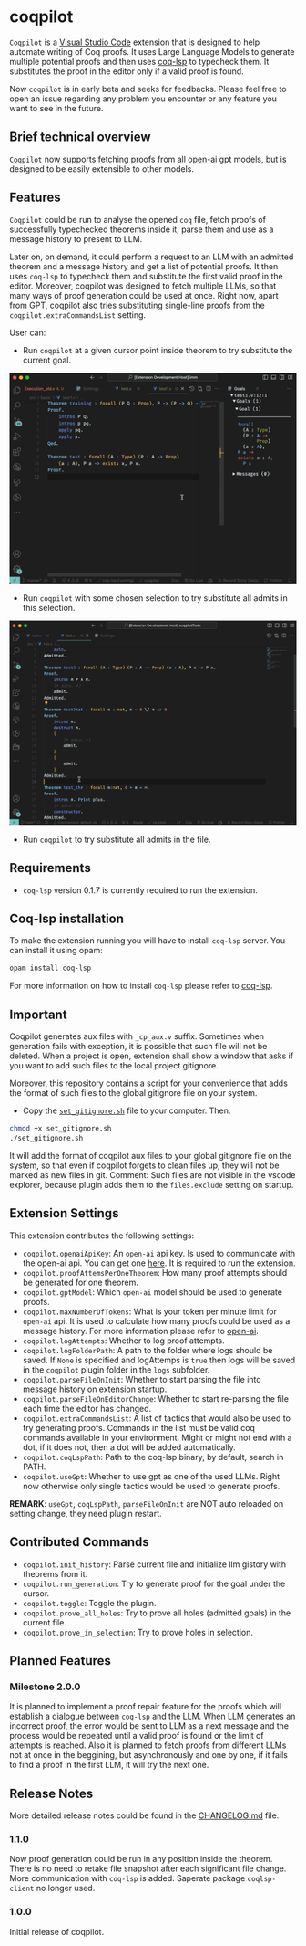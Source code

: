 # coqpilot

`Coqpilot` is a [Visual Studio Code](https://code.visualstudio.com/) extension that is designed to help automate writing of Coq proofs. It uses Large Language Models to generate multiple potential proofs and then uses [coq-lsp](https://github.com/ejgallego/coq-lsp) to typecheck them. It substitutes the proof in the editor only if a valid proof is found. 

Now `coqpilot` is in early beta and seeks for feedbacks. Please feel free to open an issue regarding any problem you encounter or any feature you want to see in the future. 

## Brief technical overview

`Coqpilot` now supports fetching proofs from all [open-ai](https://openai.com) gpt models, but is designed to be easily extensible to other models.  

## Features

`Coqpilot` could be run to analyse the opened `coq` file, fetch proofs of successfully typechecked theorems inside it, parse them and use as a message history to present to LLM.

Later on, on demand, it could perform a request to an LLM with an admitted theorem and a message history and get a list of potential proofs. It then uses `coq-lsp` to typecheck them and substitute the first valid proof in the editor. Moreover, coqpilot was designed to fetch multiple LLMs, so that many ways of proof generation could be used at once. Right now, apart from GPT, coqpilot also tries substituting single-line proofs from the `coqpilot.extraCommandsList` setting. 

User can:
- Run `coqpilot` at a given cursor point inside theorem to try substitute the current goal.

<img src="./etc/gif/prove-goal.gif"/> 

- Run `coqpilot` with some chosen selection to try substitute all admits in this selection.

<img src="./etc/gif/solve-in-selection.gif"/>

- Run `coqpilot` to try substitute all admits in the file.

## Requirements

* `coq-lsp` version 0.1.7 is currently required to run the extension.

## Coq-lsp installation

To make the extension running you will have to install `coq-lsp` server. You can install it using opam: 
```bash
opam install coq-lsp
```
For more information on how to install `coq-lsp` please refer to [coq-lsp](https://github.com/ejgallego/coq-lsp). 

## Important 

Coqpilot generates aux files with `_cp_aux.v` suffix. Sometimes when generation fails with exception, it is possible that such file will not be deleted. When a project is open, extension shall show a window that asks if you want to add such files to the local project gitignore. 

Moreover, this repository contains a script for your convenience that adds the format of such files to the global gitignore file on your system.  
- Copy the [`set_gitignore.sh`](https://github.com/K-dizzled/coqpilot/blob/main/set_gitignore.sh) file to your computer. Then: 
```bash 
chmod +x set_gitignore.sh
./set_gitignore.sh
```
It will add the format of coqpilot aux files to your global gitignore file on the system, so that even if coqpilot forgets to clean files up, they will not be marked as new files in git.
Comment: Such files are not visible in the vscode explorer, because plugin adds them to the `files.exclude` setting on startup.

## Extension Settings

This extension contributes the following settings:

* `coqpilot.openaiApiKey`: An `open-ai` api key. Is used to communicate with the open-ai api. You can get one [here](https://platform.openai.com/account/api-keys). It is required to run the extension.
* `coqpilot.proofAttemsPerOneTheorem`: How many proof attempts should be generated for one theorem.
* `coqpilot.gptModel`: Which `open-ai` model should be used to generate proofs.
* `coqpilot.maxNumberOfTokens`: What is your token per minute limit for `open-ai` api. It is used to calculate how many proofs could be used as a message history. For more information please refer to [open-ai](https://platform.openai.com/account/rate-limits). 
* `coqpilot.logAttempts`: Whether to log proof attempts. 
* `coqpilot.logFolderPath`: A path to the folder where logs should be saved. If `None` is specified and logAttemps is `true` then logs will be saved in the `coqpilot` plugin folder in the `logs` subfolder.
* `coqpilot.parseFileOnInit`: Whether to start parsing the file into message history on extension startup.
* `coqpilot.parseFileOnEditorChange`: Whether to start re-parsing the file each time the editor has changed.
* `coqpilot.extraCommandsList`: A list of tactics that would also be used to try generating proofs. Commands in the list must be valid coq commands available in your environment. Might or might not end with a dot, if it does not, then a dot will be added automatically.
* `coqpilot.coqLspPath`: Path to the coq-lsp binary, by default, search in PATH.
* `coqpilot.useGpt`: Whether to use gpt as one of the used LLMs. Right now otherwise only single tactics would be used to generate proofs. 

**REMARK**: `useGpt`, `coqLspPath`, `parseFileOnInit` are NOT auto reloaded on setting change, they need plugin restart. 

## Contributed Commands

* `coqpilot.init_history`: Parse current file and initialize llm gistory with theorems from it.
* `coqpilot.run_generation`: Try to generate proof for the goal under the cursor.
* `coqpilot.toggle`: Toggle the plugin.
* `coqpilot.prove_all_holes`: Try to prove all holes (admitted goals) in the current file.
* `coqpilot.prove_in_selection`: Try to prove holes in selection.

## Planned Features

### Milestone 2.0.0

It is planned to implement a proof repair feature for the proofs which will establish a dialogue between `coq-lsp` and the LLM. When LLM generates an incorrect proof, the error would be sent to LLM as a next message and the process would be repeated until a valid proof is found or the limit of attempts is reached. Also it is planned to fetch proofs from different LLMs not at once in the beggining, but asynchronously and one by one, if it fails to find a proof in the first LLM, it will try the next one.

## Release Notes

More detailed release notes could be found in the [CHANGELOG.md](https://github.com/K-dizzled/coqpilot/blob/main/CHANGELOG.md) file.

### 1.1.0

Now proof generation could be run in any position inside the theorem. There is no need to retake file snapshot after each significant file change. 
More communication with `coq-lsp` is added. Saperate package `coqlsp-client` no longer used.

### 1.0.0

Initial release of coqpilot. 
